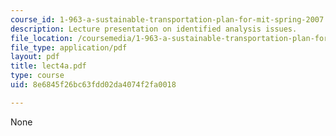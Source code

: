 ```yaml
---
course_id: 1-963-a-sustainable-transportation-plan-for-mit-spring-2007
description: Lecture presentation on identified analysis issues.
file_location: /coursemedia/1-963-a-sustainable-transportation-plan-for-mit-spring-2007/8e6845f26bc63fdd02da4074f2fa0018_lect4a.pdf
file_type: application/pdf
layout: pdf
title: lect4a.pdf
type: course
uid: 8e6845f26bc63fdd02da4074f2fa0018

---
```

None